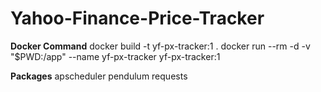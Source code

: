 # Yahoo-Finance-Price-Tracker

**Docker Command**
docker build -t yf-px-tracker:1 .
docker run --rm -d -v "$PWD:/app" --name yf-px-tracker yf-px-tracker:1

**Packages**
apscheduler
pendulum
requests
